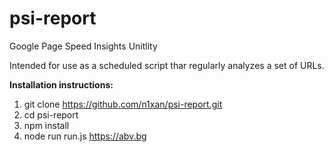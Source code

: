 # psi-report
Google Page Speed Insights Unitlity

Intended for use as a scheduled script thar regularly analyzes a set of URLs.


**Installation instructions:**
1. git clone https://github.com/n1xan/psi-report.git
2. cd psi-report
3. npm install
4. node run run.js https://abv.bg
